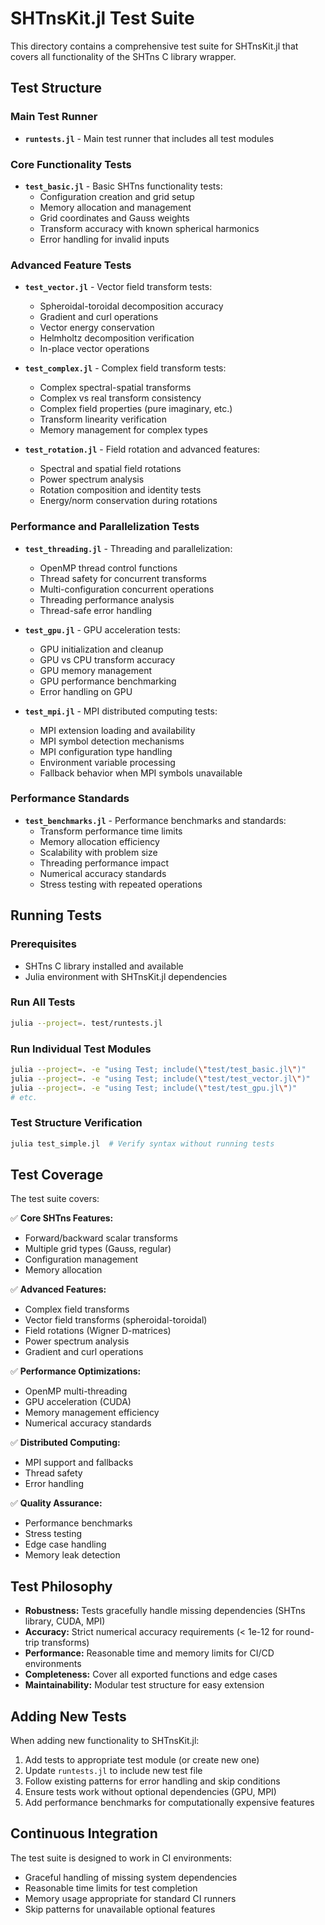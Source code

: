# SHTnsKit.jl Test Suite

This directory contains a comprehensive test suite for SHTnsKit.jl that covers all functionality of the SHTns C library wrapper.

## Test Structure

### Main Test Runner
- **`runtests.jl`** - Main test runner that includes all test modules

### Core Functionality Tests
- **`test_basic.jl`** - Basic SHTns functionality tests:
  - Configuration creation and grid setup
  - Memory allocation and management
  - Grid coordinates and Gauss weights
  - Transform accuracy with known spherical harmonics
  - Error handling for invalid inputs

### Advanced Feature Tests
- **`test_vector.jl`** - Vector field transform tests:
  - Spheroidal-toroidal decomposition accuracy
  - Gradient and curl operations
  - Vector energy conservation
  - Helmholtz decomposition verification
  - In-place vector operations

- **`test_complex.jl`** - Complex field transform tests:
  - Complex spectral-spatial transforms
  - Complex vs real transform consistency
  - Complex field properties (pure imaginary, etc.)
  - Transform linearity verification
  - Memory management for complex types

- **`test_rotation.jl`** - Field rotation and advanced features:
  - Spectral and spatial field rotations
  - Power spectrum analysis
  - Rotation composition and identity tests
  - Energy/norm conservation during rotations

### Performance and Parallelization Tests
- **`test_threading.jl`** - Threading and parallelization:
  - OpenMP thread control functions
  - Thread safety for concurrent transforms
  - Multi-configuration concurrent operations
  - Threading performance analysis
  - Thread-safe error handling

- **`test_gpu.jl`** - GPU acceleration tests:
  - GPU initialization and cleanup
  - GPU vs CPU transform accuracy
  - GPU memory management
  - GPU performance benchmarking
  - Error handling on GPU

- **`test_mpi.jl`** - MPI distributed computing tests:
  - MPI extension loading and availability
  - MPI symbol detection mechanisms
  - MPI configuration type handling
  - Environment variable processing
  - Fallback behavior when MPI symbols unavailable

### Performance Standards
- **`test_benchmarks.jl`** - Performance benchmarks and standards:
  - Transform performance time limits
  - Memory allocation efficiency
  - Scalability with problem size
  - Threading performance impact
  - Numerical accuracy standards
  - Stress testing with repeated operations

## Running Tests

### Prerequisites
- SHTns C library installed and available
- Julia environment with SHTnsKit.jl dependencies

### Run All Tests
```bash
julia --project=. test/runtests.jl
```

### Run Individual Test Modules
```bash
julia --project=. -e "using Test; include(\"test/test_basic.jl\")"
julia --project=. -e "using Test; include(\"test/test_vector.jl\")"
julia --project=. -e "using Test; include(\"test/test_gpu.jl\")"
# etc.
```

### Test Structure Verification
```bash
julia test_simple.jl  # Verify syntax without running tests
```

## Test Coverage

The test suite covers:

✅ **Core SHTns Features:**
- Forward/backward scalar transforms
- Multiple grid types (Gauss, regular)
- Configuration management
- Memory allocation

✅ **Advanced Features:**
- Complex field transforms
- Vector field transforms (spheroidal-toroidal)
- Field rotations (Wigner D-matrices)
- Power spectrum analysis
- Gradient and curl operations

✅ **Performance Optimizations:**
- OpenMP multi-threading
- GPU acceleration (CUDA)
- Memory management efficiency
- Numerical accuracy standards

✅ **Distributed Computing:**
- MPI support and fallbacks
- Thread safety
- Error handling

✅ **Quality Assurance:**
- Performance benchmarks
- Stress testing
- Edge case handling
- Memory leak detection

## Test Philosophy

- **Robustness:** Tests gracefully handle missing dependencies (SHTns library, CUDA, MPI)
- **Accuracy:** Strict numerical accuracy requirements (< 1e-12 for round-trip transforms)
- **Performance:** Reasonable time and memory limits for CI/CD environments
- **Completeness:** Cover all exported functions and edge cases
- **Maintainability:** Modular test structure for easy extension

## Adding New Tests

When adding new functionality to SHTnsKit.jl:

1. Add tests to appropriate test module (or create new one)
2. Update `runtests.jl` to include new test file
3. Follow existing patterns for error handling and skip conditions
4. Ensure tests work without optional dependencies (GPU, MPI)
5. Add performance benchmarks for computationally expensive features

## Continuous Integration

The test suite is designed to work in CI environments:
- Graceful handling of missing system dependencies
- Reasonable time limits for test completion
- Memory usage appropriate for standard CI runners
- Skip patterns for unavailable optional features